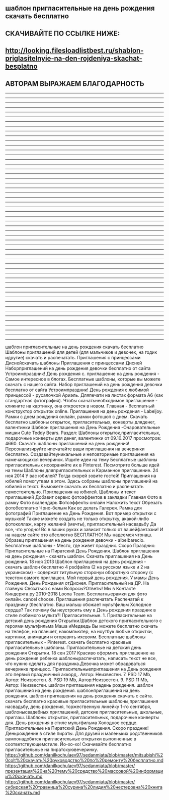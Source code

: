 шаблон пригласительные на день рождения скачать бесплатно
--------------------------------------------------
СКАЧИВАЙТЕ ПО ССЫЛКЕ НИЖЕ:
--------------------------------------------------
http://looking.filesloadlistbest.ru/shablon-priglasitelnyie-na-den-rojdeniya-skachat-besplatno
--------------------------------------------------
АВТОРАМ ВЫРАЖАЕМ БЛАГОДАРНОСТЬ
--------------------------------------------------
--------------------------------------------------
--------------------------------------------------
--------------------------------------------------
--------------------------------------------------
--------------------------------------------------
--------------------------------------------------
--------------------------------------------------
--------------------------------------------------
--------------------------------------------------
--------------------------------------------------
--------------------------------------------------
--------------------------------------------------
--------------------------------------------------
--------------------------------------------------
--------------------------------------------------
--------------------------------------------------
--------------------------------------------------
--------------------------------------------------
--------------------------------------------------
--------------------------------------------------
--------------------------------------------------
--------------------------------------------------
--------------------------------------------------
--------------------------------------------------
--------------------------------------------------
--------------------------------------------------
--------------------------------------------------
--------------------------------------------------
--------------------------------------------------
--------------------------------------------------
--------------------------------------------------
--------------------------------------------------
--------------------------------------------------
--------------------------------------------------
--------------------------------------------------
--------------------------------------------------
--------------------------------------------------
--------------------------------------------------
--------------------------------------------------
--------------------------------------------------
--------------------------------------------------
--------------------------------------------------
--------------------------------------------------
--------------------------------------------------
--------------------------------------------------
--------------------------------------------------
--------------------------------------------------
--------------------------------------------------
--------------------------------------------------
--------------------------------------------------
--------------------------------------------------
--------------------------------------------------
--------------------------------------------------
шаблон пригласительные на день рождения скачать бесплатно Шаблоны приглашений для детей (для мальчиков и девочек, на годик идругие) скачать и распечатать.  Приглашения с принцессами Диснейскачать шаблоны Приглашения с принцессами Дисней  Наборприглашений на день рождения девочки бесплатно от сайта Устроимпраздник! День рождения с. приглашение на день рождения - Самое интересное в блогах. Бесплатные шаблоны, которые вы можете скачать с нашего сайта. Набор приглашений на день рождения девочки бесплатно от сайта Устроимпраздник! День рождения с любимой принцессой - русалочкой Ариэль. Дляпечати на листах формата А6 (как стандартная фотография). Чтобы скачатьнеобходимое приглашение - кликните на картинку, она откроется в новом. Главная   - бесплатный конструктор открыток online. Приглашения на день рождения - Labeljoy. Рамки с днем рождения онлайн, рамки фотошоп с днем. Скачать бесплатно шаблоны открыток, пригласительных, конверты дляденег, валентинки  Шаблон приглашения на День Рождения -Очаровательные мишки  Cute Teddy Bears. Раздел: Шаблоны открыток,пригласительных, подарочные конверты для денег, валентинки от 09.10.2017  просмотров: 4660. Скачать шаблоны приглашений на день рождения! Персонализируйте ипечатайте ваши приглашения на вечеринки бесплатно. Создавайтеуникальные и неповторимые приглашения на намечающихся вечеринок. Ищите идеи на тему Бесплатные шаблоны пригласительных исохраняйте их в Pinterest.  Посмотрите больше идей на темы Шаблоны дляпригласительных и Карманное приглашение. 24 ноя 2014  У вас юбилей? Тогда скорей зовите гостей! Приглашения на юбилей помогутвам в этом. Здесь собраны шаблоны приглашений на юбилей и текст. Выможете скачать их бесплатно и распечатать самостоятельно. Приглашения на юбилей. Шаблоны и текст приглашений
Добавит сервис фотоэффектов в закладки  Главная  Фото в рамку  Фото вкалендарь  Фотоэффекты онлайн  Наложить текст  Обрезать фотобесплатно  Чрно-белым  Как вс делать  Галерея. Рамка для фотографий Приглашение на День Рождения. Вот пример открытки с музыкой! Также можете создать не только открытку, акакой-либо фотоколлаж, карту желаний (мечты), пригласительный насвадьбу Да все, что угодно! Вс в ваших руках и зависит только от вашейфантазии! И на нашем сайте это абсолютно БЕСПЛАТНО! Мы надеемся чтонаш. Образец приглашения на день рождения девочки - albeibarecio. Бесплатные шаблоны - Место, где живет праздник. Скоро Праздник: Пригласительные на Пиратский День Рождения. Шаблон приглашения на день рождения - скачать шаблон. Скачать приглашения на День рождения. 18 ноя 2013  Шаблон приглашения на день рождения - скачать шаблон бесплатно 4 psdфайла (2 на русском языке и 2 на украинском) - содержат титульную сторонуи оборотную сторону (с текстом самого приглашен. Мой первый день рождения. У мамы День Рождения. День Рождения отДиснея. Пригласительный на ДР. На главную Связаться с нами Вопросы?Ответы! Мы в Контакте Киндерята.ру 2010-2018  Loona Team. Бесплатныерамки для фото онлайн. cancel choose. Приглашения распечатать Распечатай к празднику (бесплатно. Ваш малыш обожает мультфильм Холодное сердце? Так почему бы неустроить ему в День рождения праздник в стиле любимого мульта?!
Пригласительные. 1. Пригласительные на детский день рождения Открытки.Шаблон детского пригласительного с героями мультфильма Маша иМедведь  Вы можете бесплатно скачать на телефон, на планшет, накомпьютер, на ноутбук любые открытки, картинки, анимации и отправить ихсвоим. Бесплатные шаблоны пригласительных - Pinterest. скачать бесплатно красивые пригласительные шаблоны. Пригласительные на детский день рождения Открытки. 18 сен 2017  Красиво оформить приглашение на день рождения ребенка шаблоныраспечатать, написать текст не все, что нужно сделать для праздника.Девочка может обрадоваться вечеринке принцесс. Пригласительныеприглашения на День рождения это первый праздничный аккорд,. Автор: Неизвестен. 7. PSD  17 Mb, Автор: Неизвестен. 8. PSD  19 Mb, Автор:Неизвестен. 9. PSD  11 Mb, Автор: Неизвестен. шаблон приглашения надень рождения. шаблон приглашения на день рождения. шаблонприглашения на день рождения. шаблон приглашения на день рождения.скачать с сайта. скачать бесплатно красивые пригласительные шаблоны,приглашения насвадьбу, день рождения, торжественную линейку 1-го сентября, шаблонысвадебных приглашений, детские пригласительные, школьные, приглаш. Шаблоны открыток, пригласительных, подарочные конверты для. День рождения в стиле мультфильма Холодное сердце. Пригласительные на Пиратский День Рождения. Скоро праздник! Деньрождение в стиле пираты. Для друзей и маленьких родственников вампонадобятся пригласительные открытки выполненные в соответствующемстиле. Йо-хо-хо! Скачивайте бесплатно пригласительные на пиратскуювечеринку.
https://github.com/danilkochulaev97/sedanmiata/blob/master/mitsubishi%20colt%20скачать%20руководство%20по%20ремонту%20бесплатно.md
https://github.com/danilkochulaev97/sedanmiata/blob/master/презентация%20на%20тему%20средство%20массовой%20информации%20скачать.md
https://github.com/danilkochulaev97/sedanmiata/blob/master/сибирская%20травница%20сурина%20лидия%20нестеровна%20книга%20скачать.md